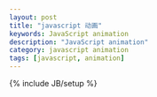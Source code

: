 ```yaml
---
layout: post
title: "javascript 动画"
keywords: JavaScript animation
description: "JavaScript animation"
category: javascript animation
tags: [javascript, animation]
---
```

{% include JB/setup %}


